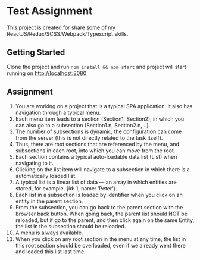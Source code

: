 # Test Assignment

This project is created for share some of my ReactJS/Redux/SCSS/Webpack/Typescript skills.  

## Getting Started

Clone the project and run `npm install && npm start` and project will start running on [http://localhost:8080](http://localhost:8080)

## Assignment

1. You are working on a project that is a typical SPA application. It also has navigation through a typical menu.
2. Each menu item leads to a section (Section1, Section2), in which you can also go to a subsection (Section1.n, Section2.n, ..).
3. The number of subsections is dynamic, the configuration can come from the server (this is not directly related to the task itself).
4. Thus, there are root sections that are referenced by the menu, and subsections in each root, into which you can move from the root.
5. Each section contains a typical auto-loadable data list (List) when navigating to it.
6. Clicking on the list item will navigate to a subsection in which there is a automatically loaded list.
7. A typical list is a linear list of data — an array in which entities are stored, for example, {id: 1, name: ‘Peter’}.
8. Each list in a subsection is loaded by identifier when you click on an entity in the parent section.
9. From the subsection, you can go back to the parent section with the browser back button. When going back, the parent list should NOT be reloaded, but if go to the parent, and then click again on the same Entity, the list in the subsection should be reloaded.
10. A menu is always available.
11. When you click on any root section in the menu at any time, the list in this root section should be overloaded, even if we already went there and loaded this list last time.



